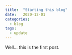 ```yaml
---
title:  "Starting this blog"
date:   2020-12-01
categories:
  - blog
tags:
  - update
---
```


Well... this is the first post.
